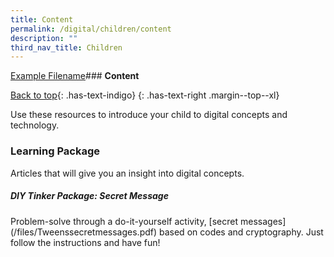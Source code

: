 ```yaml
---
title: Content
permalink: /digital/children/content
description: ""
third_nav_title: Children
---
```

[Example Filename](/files/Tweenssecretmessages.pdf)### **Content**

[Back to top](#main-content){: .has-text-indigo}
{: .has-text-right .margin--top--xl}

Use these resources to introduce your child to digital concepts and technology.
<h3><b>Learning Package</b></h3>
Articles that will give you an insight into digital concepts.

<h5><b>DIY Tinker Package: Secret Message </b></h5>
Problem-solve through a do-it-yourself activity, [secret messages](/files/Tweenssecretmessages.pdf) based on codes and cryptography. Just follow the instructions and have fun!